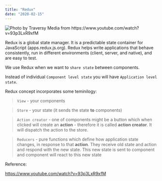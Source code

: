 ```yaml
---
title: "Redux"
date: "2020-02-15"
---
```


![](https://i.imgur.com/DzveM7R.png "Photo by Traversy Media
 from https://www.youtube.com/watch?v=93p3LxR9xfM")

Redux is a global state manager. It is a predictable state container for JavaScript (apps.redux.js.org). Redux helps write applications that behave consistently, run in different environments (client, server, and native), and are easy to test.

We use Redux when we want to <code>share state</code> between components.

Instead of individual <code>Component level state</code> you will have <code>Application level state</code>.

Redux concept incorporates some teminilogy:

> <code>View</code> - your components

> <code>Store</code> - your state (it sends the state **to** components)

> <code>Action creator</code> - one of components might be a button which when clicked will create an **action** - therefore it is called **action creator**. It will dispatch the action to the store.

> <code>Reducers</code> - pure functions which define how application state changes, in response to that **action**. They receive old state and action and respond with the new state. This new state is sent to component and component will react to this new state


Reference:

https://www.youtube.com/watch?v=93p3LxR9xfM
